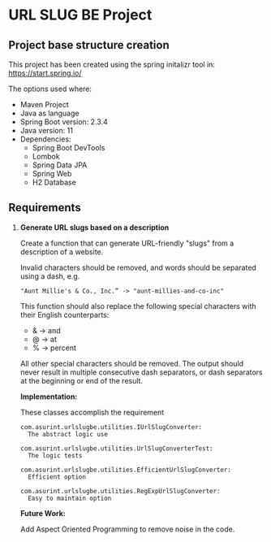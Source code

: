 # URL SLUG BE Project

## Project base structure creation

This project has been created using the spring initalizr tool in: https://start.spring.io/

The options used where:

- Maven Project
- Java as language
- Spring Boot version: 2.3.4
- Java version: 11
- Dependencies:
  - Spring Boot DevTools
  - Lombok
  - Spring Data JPA
  - Spring Web
  - H2 Database

## Requirements

1. **Generate URL slugs based on a description**

   Create a function that can generate URL-friendly "slugs" from a description of a website.

   Invalid characters should be removed, and words should be separated using a dash, e.g.

   ```
   "Aunt Millie's & Co., Inc.” -> "aunt-millies-and-co-inc"
   ```

   This function should also replace the following special characters with their English counterparts:

   - & -> and
   - @ -> at
   - % -> percent

   All other special characters should be removed. The output should never result in multiple consecutive dash separators, or dash separators at the beginning or end of the result.
   
   **Implementation:**

   These classes accomplish the requirement
   
   ```
   com.asurint.urlslugbe.utilities.IUrlSlugConverter:
     The abstract logic use
   
   com.asurint.urlslugbe.utilities.UrlSlugConverterTest:
     The logic tests
   
   com.asurint.urlslugbe.utilities.EfficientUrlSlugConverter:
     Efficient option
   
   com.asurint.urlslugbe.utilities.RegExpUrlSlugConverter:
     Easy to maintain option
   ```

   **Future Work:**
   
   Add Aspect Oriented Programming to remove noise in the code.